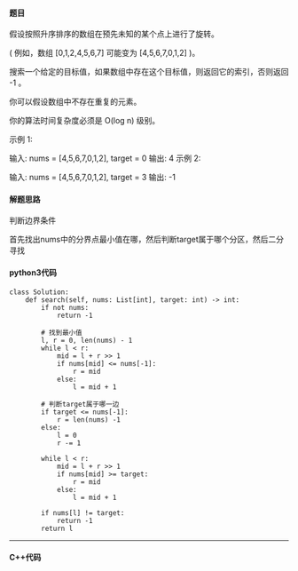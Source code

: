 #### 题目

假设按照升序排序的数组在预先未知的某个点上进行了旋转。

( 例如，数组 [0,1,2,4,5,6,7] 可能变为 [4,5,6,7,0,1,2] )。

搜索一个给定的目标值，如果数组中存在这个目标值，则返回它的索引，否则返回 -1 。

你可以假设数组中不存在重复的元素。

你的算法时间复杂度必须是 O(log n) 级别。

示例 1:

输入: nums = [4,5,6,7,0,1,2], target = 0
输出: 4
示例 2:

输入: nums = [4,5,6,7,0,1,2], target = 3
输出: -1



#### 解题思路

判断边界条件

首先找出nums中的分界点最小值在哪，然后判断target属于哪个分区，然后二分寻找



#### python3代码

```
class Solution:
    def search(self, nums: List[int], target: int) -> int:
        if not nums:
            return -1

        # 找到最小值
        l, r = 0, len(nums) - 1
        while l < r:
            mid = l + r >> 1
            if nums[mid] <= nums[-1]:
                r = mid
            else:
                l = mid + 1

        # 判断target属于哪一边
        if target <= nums[-1]:
            r = len(nums) -1
        else:
            l = 0
            r -= 1
        
        while l < r:
            mid = l + r >> 1
            if nums[mid] >= target:
                r = mid
            else:
                l = mid + 1

        if nums[l] != target:
            return -1
        return l
```



****

#### C++代码

```

```

